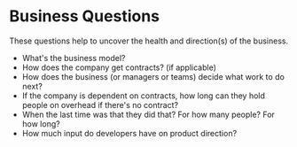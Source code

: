 # Business Questions

These questions help to uncover the health and direction(s) of the business.

*  What's the business model?
*  How does the company get contracts? (if applicable)
*  How does the business (or managers or teams) decide what work to do next?
*  If the company is dependent on contracts, how long can they hold people on overhead if there's no contract?
  *  When the last time was that they did that?  For how many people?  For how long?
*  How much input do developers have on product direction?
